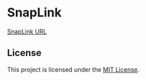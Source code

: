 # SnapLink

[SnapLink URL](https://snaplink-two.vercel.app/)

## License

This project is licensed under the [MIT License](LICENSE).
